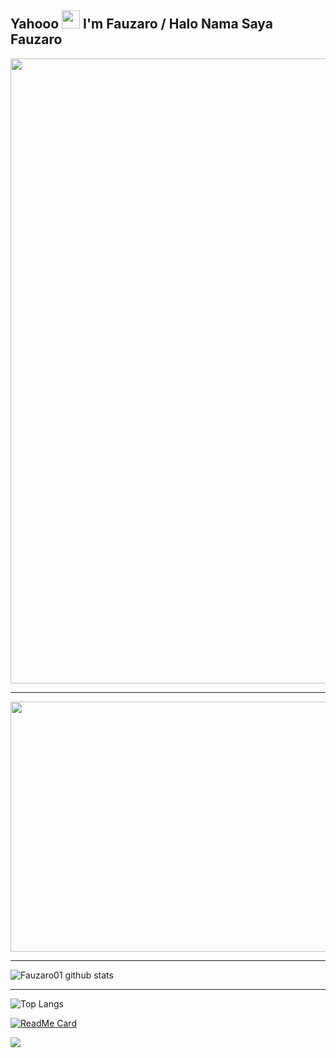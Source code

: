 ## Yahooo <img src="https://github.com/TheDudeThatCode/TheDudeThatCode/blob/master/Assets/Hi.gif" width="29px"> I'm Fauzaro / Halo Nama Saya Fauzaro 

<img align="center" height="auto"  width="1000"  src="https://encrypted-tbn0.gstatic.com/images?q=tbn:ANd9GcQk0o5Nn-dUY5emD1SfZsge4QXGe-QjhxY1DA&usqp=CAU"/>

___

<img  height="400"  width="1000"   src="https://cdn.dribbble.com/users/648258/screenshots/9070602/media/20cef9101ef2a1f1617b6b020ec97157.gif"  />

___

![Fauzaro01 github stats](https://github-readme-stats.vercel.app/api?username=Fauzaro01&show_icons=true&theme=buefy&show_owner=true)

___

![Top Langs](https://github-readme-stats.vercel.app/api/top-langs/?username=Fauzaro01&theme=buefy&hide=css,html)

[![ReadMe Card](https://github-readme-stats.vercel.app/api/pin/?username=Fauzaro01&repo=wa-termux-bot&theme=buefy)](https://github.com/Fauzaro01/wa-bot-termux)

![](https://github-profile-trophy.vercel.app/?username=Fauzaro01&row=2&column=3)

















